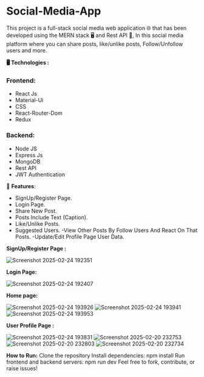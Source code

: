 # Social-Media-App
This project is a full-stack social media web application 🌐 that has been developed using the MERN stack 🖥️ and Rest API 🚀, In this social media platform where you can share posts, like/unlike posts, Follow/Unfollow users and more.

__🖥️ Technologies :__

### Frontend:
- React Js
- Material-Ui
- CSS
- React-Router-Dom
- Redux

### Backend:
- Node JS
- Express Js
- MongoDB
- Rest API
- JWT Authentication

🚀 **Features**:
- SignUp/Register Page.
- Login Page.
- Share New Post.
- Posts Include Text (Caption).
- Like/Unlike Posts.
- Suggested Users.
-View Other Posts By Follow Users And React On That Posts.
-Update/Edit Profile Page User Data.

__SignUp/Register Page :__

![Screenshot 2025-02-24 192351](https://github.com/user-attachments/assets/ca9266d1-e1c3-43ff-9629-0cf46e650dbc)

__Login Page:__

![Screenshot 2025-02-24 192407](https://github.com/user-attachments/assets/f53467ee-3234-4035-8257-47e6be283c1b)

__Home page:__

![Screenshot 2025-02-24 193926](https://github.com/user-attachments/assets/d6124a6e-cba5-4e5d-9a14-9efcd81633f2)
![Screenshot 2025-02-24 193941](https://github.com/user-attachments/assets/ab67a95f-bf2d-44b2-a040-8622ee5ac1b3)
![Screenshot 2025-02-24 193953](https://github.com/user-attachments/assets/43424132-3004-492a-afa2-70019c3f777c)

__User Profile Page :__

![Screenshot 2025-02-24 193831](https://github.com/user-attachments/assets/4ce377ce-b18f-4615-a42a-504d50846564)
![Screenshot 2025-02-20 232753](https://github.com/user-attachments/assets/bbf96204-bd2e-4721-9c0d-c753f8c548f1)
![Screenshot 2025-02-20 232803](https://github.com/user-attachments/assets/5c4191ff-264e-4fae-bb55-50b1d6cc4298)
![Screenshot 2025-02-20 232734](https://github.com/user-attachments/assets/3d7e2606-5547-4675-b481-f211bd6181ef)

__How to Run:__
Clone the repository
Install dependencies: npm install
Run frontend and backend servers: npm run dev
Feel free to fork, contribute, or raise issues!
